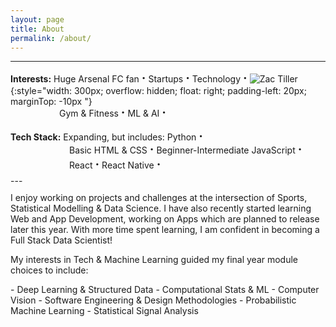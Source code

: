 ```yaml
---
layout: page
title: About
permalink: /about/
---
```


---


**Interests:** Huge Arsenal FC fan <span style="font-size: 20px; font-weight: bold;">&middot;</span> 
Startups <span style="font-size: 20px; font-weight: bold;">&middot;</span> Technology <span style="font-size: 20px; font-weight: bold;">&middot;</span>   ![Zac Tiller](../images/profilepic.jpg){:style="width: 300px; overflow: hidden; float: right; padding-left: 20px; marginTop: -10px "}

<div style="margin-left: 78px; margin-top: -17px;">
  Gym & Fitness <span style="font-size: 20px; font-weight: bold;">&middot;</span> ML & AI <span style="font-size: 20px; font-weight: bold;">&middot;</span> 
</div>

**Tech Stack:** Expanding, but includes: Python <span style="font-size: 20px; font-weight: bold;">&middot;
<div style="margin-left: 94px; margin-top: -17px; margin-bottom: 6px">
   Basic HTML & CSS <span style="font-size: 20px; font-weight: bold;">&middot;</span> Beginner-Intermediate JavaScript <span style="font-size: 20px; font-weight: bold;">&middot;</span> React <span style="font-size: 20px; font-weight: bold;">&middot;</span>  React Native <span style="font-size: 20px; font-weight: bold;">&middot;</span>  
</div>
---
<div style="margin-top: 10px;">
I enjoy working on projects and challenges at the intersection of Sports, Statistical Modelling & Data Science. I have also recently started learning Web and App Development, working on Apps which are planned to release later this year. With more time spent learning, I am confident in becoming a Full Stack Data Scientist!
</div>

<div style="margin-top: 10px; margin-bottom: 10px;">

My interests in Tech & Machine Learning guided my final year module choices to include:
</div>
- Deep Learning & Structured Data 
- Computational Stats & ML
- Computer Vision
- Software Engineering & Design Methodologies
- Probabilistic Machine Learning
- Statistical Signal Analysis

